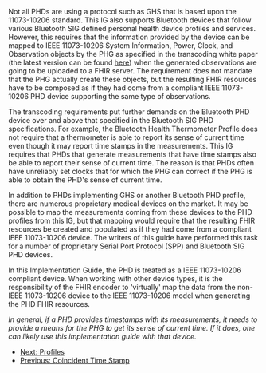 Not all PHDs are using a protocol such as GHS that is based upon the 11073-10206 standard. This IG also supports Bluetooth devices that follow various Bluetooth SIG defined personal health device profiles and services. However, this requires that the information provided by the device can be mapped to IEEE 11073-10206 System Information, Power, Clock, and Observation objects by the PHG as specified in the transcoding white paper (the latest version can be found [here](https://www.bluetooth.com/bluetooth-resources/personal-health-devices-transcoding/)) when the generated observations are going to be uploaded to a FHIR server. The requirement does not mandate that the PHG actually create these objects, but the resulting FHIR resources have to be composed as if they had come from a compliant IEEE 11073-10206 PHD device supporting the same type of observations.

The transcoding requirements put further demands on the Bluetooth PHD device over and above that specified in the Bluetooth SIG PHD specifications. For example, the Bluetooth Health Thermometer Profile does not require that a thermometer is able to report its sense of current time even though it may report time stamps in the measurements. This IG requires that PHDs that generate measurements that have time stamps also be able to report their sense of current time. The reason is that PHDs often have unreliably set clocks that for which the PHG can correct if the PHG is able to obtain the PHD's sense of current time.

In addition to PHDs implementing GHS or another Bluetooth PHD profile, there are numerous proprietary medical devices on the market. It may be possible to map the measurements coming from these devices to the PHD profiles from this IG, but that mapping would require that the resulting FHIR resources be created and populated as if they had come from a compliant IEEE 11073-10206 device. The writers of this guide have performed this task for a number of proprietary Serial Port Protocol (SPP) and Bluetooth SIG PHD devices.

In this Implementation Guide, the PHD is treated as a IEEE 11073-10206 compliant device. When working with other device types, it is the responsibility of the FHIR encoder to 'virtually' map the data from the non-IEEE 11073-10206 device to the IEEE 11073-10206 model when generating the PHD FHIR resources.

*In general, if a PHD provides timestamps with its measurements, it needs to provide a means for the PHG to get its sense of current time. If it does, one can likely use this implementation guide with that device.*

 - [Next: Profiles](profiles.html)
 - [Previous: Coincident Time Stamp](CoincidentTimeStamp.html)
